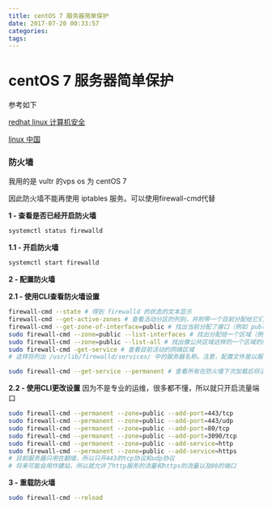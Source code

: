 ```yaml
---
title: centOS 7 服务器简单保护
date: 2017-07-20 00:33:57
categories:
tags:
---
```

# centOS 7 服务器简单保护
参考如下

[redhat linux 计算机安全](https://access.redhat.com/documentation/zh-CN/Red_Hat_Enterprise_Linux/7/html/Security_Guide/sec-Using_Firewalls.html#sec-Start_firewalld)

[linux 中国](https://linux.cn/article-8076-1.html)

### 防火墙

我用的是 vultr 的vps
os 为 centOS 7

因此防火墙不能再使用 iptables 服务。可以使用firewall-cmd代替

**1 - 查看是否已经开启防火墙**
```bash
systemctl status firewalld
```

**1.1 - 开启防火墙**
```bash
systemctl start firewalld
```

**2 - 配置防火墙**

**2.1 - 使用CLI查看防火墙设置**

```bash
firewall-cmd --state # 得到 firewalld 的状态的文本显示
firewall-cmd --get-active-zones # 查看活动分区的列别，并附带一个目前分配给它们的接口列表
firewall-cmd --get-zone-of-interface=public # 找出当前分配了接口（例如 public）的区域
sudo firewall-cmd --zone=public --list-interfaces # 找出分配给一个区域（例如公共区域）的所有接口,从 NetworkManager 可以得到这个信息，并且仅显示接口而非连接。
sudo firewall-cmd --zone=public --list-all # 找出像公共区域这样的一个区域的所有设置
sudo firewall-cmd -get-service # 查看目前活动的网络区域
# 这样将列出 /usr/lib/firewalld/services/ 中的服务器名称。注意，配置文件是以服务本身命名的 service-name.xml。

sudo firewall-cmd --get-service --permanent # 查看所有在防火墙下次加载后将活跃的网络区域
```

**2.2 - 使用CLI更改设置**
因为不是专业的运维，很多都不懂，所以就只开启流量端口
```bash
sudo firewall-cmd --permanent --zone=public --add-port=443/tcp
sudo firewall-cmd --permanent --zone=public --add-port=443/udp
sudo firewall-cmd --permanent --zone=public --add-port=80/tcp
sudo firewall-cmd --permanent --zone=public --add-port=3090/tcp
sudo firewall-cmd --permanent --zone=public --add-service=http
sudo firewall-cmd --permanent --zone=public --add-service=https
# 目前服务器只用在翻墙，所以只开443的tcp协议和udp协议
# 将来可能会用作建站，所以就允许了http服务的流量和https的流量以及80的端口
```
**3 - 重载防火墙**
```bash
sudo firewall-cmd --reload
```

